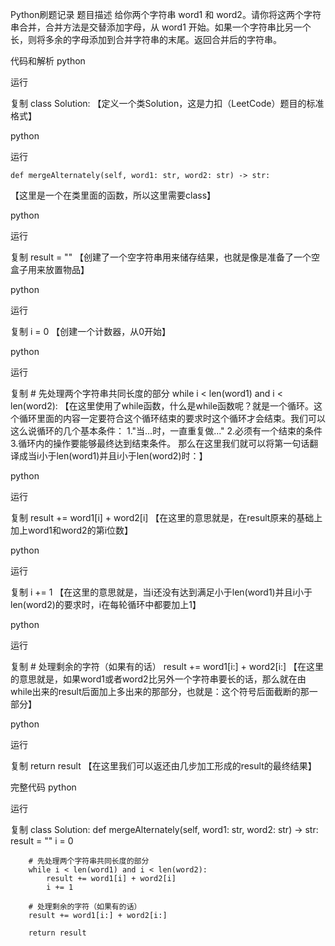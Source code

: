 Python刷题记录
题目描述
给你两个字符串 word1 和 word2。请你将这两个字符串合并，合并方法是交替添加字母，从 word1 开始。如果一个字符串比另一个长，则将多余的字母添加到合并字符串的末尾。返回合并后的字符串。

代码和解析
python

运行

复制
class Solution:
【定义一个类Solution，这是力扣（LeetCode）题目的标准格式】

python

运行


    def mergeAlternately(self, word1: str, word2: str) -> str:
【这里是一个在类里面的函数，所以这里需要class】

python

运行

复制
        result = ""
【创建了一个空字符串用来储存结果，也就是像是准备了一个空盒子用来放置物品】

python

运行

复制
        i = 0
【创建一个计数器，从0开始】

python

运行

复制
        # 先处理两个字符串共同长度的部分
        while i < len(word1) and i < len(word2):
【在这里使用了while函数，什么是while函数呢？就是一个循环。这个循环里面的内容一定要符合这个循环结束的要求时这个循环才会结束。我们可以这么说循环的几个基本条件：
1."当...时，一直重复做..."
2.必须有一个结束的条件
3.循环内的操作要能够最终达到结束条件。
那么在这里我们就可以将第一句话翻译成当i小于len(word1)并且i小于len(word2)时：】

python

运行

复制
            result += word1[i] + word2[i]
【在这里的意思就是，在result原来的基础上加上word1和word2的第i位数】

python

运行

复制
            i += 1
【在这里的意思就是，当i还没有达到满足小于len(word1)并且i小于len(word2)的要求时，i在每轮循环中都要加上1】

python

运行

复制
        # 处理剩余的字符（如果有的话）
        result += word1[i:] + word2[i:]
【在这里的意思就是，如果word1或者word2比另外一个字符串要长的话，那么就在由while出来的result后面加上多出来的那部分，也就是：这个符号后面截断的那一部分】

python

运行

复制
        return result
【在这里我们可以返还由几步加工形成的result的最终结果】

完整代码
python

运行

复制
class Solution:
    def mergeAlternately(self, word1: str, word2: str) -> str:
        result = ""
        i = 0
        
        # 先处理两个字符串共同长度的部分
        while i < len(word1) and i < len(word2):
            result += word1[i] + word2[i]
            i += 1
            
        # 处理剩余的字符（如果有的话）
        result += word1[i:] + word2[i:]
        
        return result
